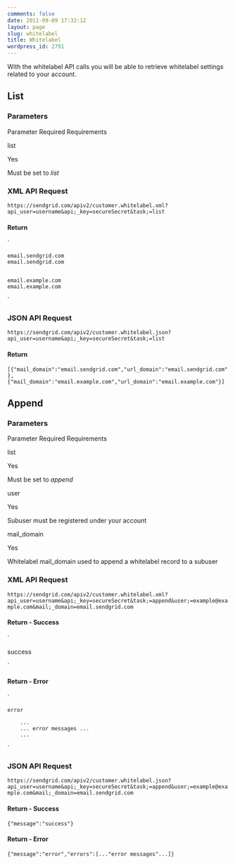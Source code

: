 ```yaml
---
comments: false
date: 2011-09-09 17:32:12
layout: page
slug: whitelabel
title: Whitelabel
wordpress_id: 2791
---
```



With the whitelabel API calls you will be able to retrieve whitelabel settings related to your account.




## List




### Parameters









Parameter
Required
Requirements





list


Yes


Must be set to _list_






### XML API Request


`https://sendgrid.com/apiv2/customer.whitelabel.xml?api_user=username&api;_key=secureSecret&task;=list`


#### Return


`

  
    email.sendgrid.com
    email.sendgrid.com
  
  
    email.example.com
    email.example.com
  

`


### JSON API Request


`https://sendgrid.com/apiv2/customer.whitelabel.json?api_user=username&api;_key=secureSecret&task;=list`


#### Return


`[{"mail_domain":"email.sendgrid.com","url_domain":"email.sendgrid.com"},{"mail_domain":"email.example.com","url_domain":"email.example.com"}]`



## Append




### Parameters









Parameter
Required
Requirements





list


Yes


Must be set to _append_






user


Yes


Subuser must be registered under your account






mail_domain


Yes


Whitelabel mail_domain used to append a whitelabel record to a subuser






### XML API Request


`https://sendgrid.com/apiv2/customer.whitelabel.xml?api_user=username&api;_key=secureSecret&task;=append&user;=example@example.com&mail;_domain=email.sendgrid.com`


#### Return - Success


`

  success

`


#### Return - Error


`
  
    error
      
        ...
        ... error messages ...
        ...
      
  
`


### JSON API Request


`https://sendgrid.com/apiv2/customer.whitelabel.json?api_user=username&api;_key=secureSecret&task;=append&user;=example@example.com&mail;_domain=email.sendgrid.com`


#### Return - Success


`{"message":"success"}`


#### Return - Error


`{"message":"error","errors":[..."error messages"...]}`

